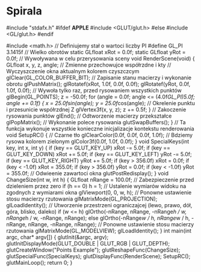 # Spirala

#include "stdafx.h"
#ifdef __APPLE__
#include <GLUT/glut.h>
#else
#include <GL/glut.h>
#endif

#include <math.h>
// Definiujemy stał o wartoci liczby PI
#define GL_PI 3.1415f
// Wielko obrotów
static GLfloat xRot = 0.0f;
static GLfloat yRot = 0.0f;
// Wywoływana w celu przerysowania sceny
void RenderScene(void)
{
	GLfloat x, y, z, angle; // Zmienne przechowujce współrzdne i kty
							// Wyczyszczenie okna aktualnym kolorem czyszczcym
	glClear(GL_COLOR_BUFFER_BIT);
	// Zapisanie stanu macierzy i wykonanie obrotu
	glPushMatrix();
	glRotatef(xRot, 1.0f, 0.0f, 0.0f);
	glRotatef(yRot, 0.0f, 1.0f, 0.0f);
	// Wywoła tylko raz, przed rysowaniem wszystkich punktów
	glBegin(GL_POINTS);
	z = -50.0f;
	for (angle = 0.0f; angle <= (4.0f*GL_PI)*5.0f; angle += 0.1f)
	{
		x = 25.0f*sin(angle);
		y = 25.0f*cos(angle);
		// Okrelenie punktu i przesunicie współrzdnej Z
		glVertex3f(x, y, z);
		z += 0.5f;
	}
	// Zakoczenie rysowania punktów
	glEnd();
	// Odtworzenie macierzy przekształce
	glPopMatrix();
	// Wykonanie polece rysowania
	glutSwapBuffers();
}
// Ta funkcja wykonuje wszystkie konieczne inicjalizacje kontekstu renderowania
void SetupRC()
{
	// Czarne tło
	glClearColor(0.0f, 0.0f, 0.0f, 1.0f);
	// Bdziemy rysowa kolorem zielonym
	glColor3f(0.0f, 1.0f, 0.0f);
}
void SpecialKeys(int key, int x, int y)
{
	if (key == GLUT_KEY_UP)
		xRot -= 5.0f;
	if (key == GLUT_KEY_DOWN)
		xRot += 5.0f;
	if (key == GLUT_KEY_LEFT)
		yRot -= 5.0f;
	if (key == GLUT_KEY_RIGHT)
		yRot += 5.0f;
	if (key > 356.0f)
		xRot = 0.0f;
	if (key < -1.0f)
		xRot = 355.0f;
	if (key > 356.0f)
		yRot = 0.0f;
	if (key < -1.0f)
		yRot = 355.0f;
	// Odwieenie zawartoci okna
	glutPostRedisplay();
}
void ChangeSize(int w, int h)
{
	GLfloat nRange = 100.0f;
	// Zabezpieczenie przed dzieleniem przez zero
	if (h == 0)
		h = 1;
	// Ustalenie wymiarów widoku na zgodnych z wymiarami okna
	glViewport(0, 0, w, h);
	// Ponowne ustawienie stosu macierzy rzutowania
	glMatrixMode(GL_PROJECTION);
	glLoadIdentity();
	// Utworzenie przestrzeni ograniczajcej (lewo, prawo, dół, góra, blisko, daleko)
	if (w <= h)
		glOrtho(-nRange, nRange, -nRange*h / w, nRange*h / w, -nRange, nRange);
	else
		glOrtho(-nRange*w / h, nRange*w / h, -nRange, nRange, -nRange, nRange);
	// Ponowne ustawienie stosu macierzy rzutowania
	glMatrixMode(GL_MODELVIEW);
	glLoadIdentity();
}
int main(int argc, char* argv[])
{
	glutInit(&argc, argv);
	glutInitDisplayMode(GLUT_DOUBLE | GLUT_RGB | GLUT_DEPTH);
	glutCreateWindow("Points Example");
	glutReshapeFunc(ChangeSize);
	glutSpecialFunc(SpecialKeys);
	glutDisplayFunc(RenderScene);
	SetupRC();
	glutMainLoop();
	return 0;
}
